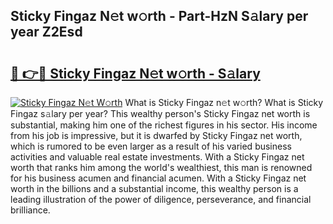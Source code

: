## Sticky Fingaz N𝚎t w𝚘rth - Part-HzN S𝚊lary per year Z2Esd

# <h2><a href="http://gc36k4.nevu.top/?p=Sticky+Fingaz">🔗 👉🔴 Sticky Fingaz N𝚎t w𝚘rth - S𝚊lary</a></h2>

[![Sticky Fingaz N𝚎t W𝚘rth](https://i.imgur.com/Oavwk0R.jpeg)](http://gc36k4.nevu.top/?p=Sticky+Fingaz)
What is Sticky Fingaz n𝚎t w𝚘rth? What is Sticky Fingaz s𝚊lary per year?
This wealthy person's Sticky Fingaz net worth is substantial, making him one of the richest figures in his sector. His income from his job is impressive, but it is dwarfed by Sticky Fingaz net worth, which is rumored to be even larger as a result of his varied business activities and valuable real estate investments. With a Sticky Fingaz net worth that ranks him among the world's wealthiest, this man is renowned for his business acumen and financial acumen. With a Sticky Fingaz net worth in the billions and a substantial income, this wealthy person is a leading illustration of the power of diligence, perseverance, and financial brilliance.
